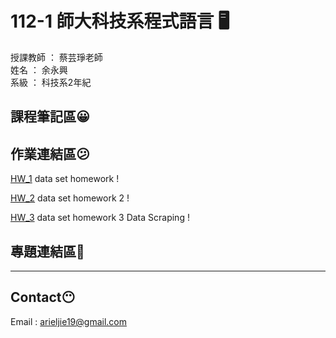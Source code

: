 # 112-1 師大科技系程式語言 :desktop_computer:

授課教師 ： 蔡芸琤老師  
姓名 ： 余永興  
系級 ： 科技系2年紀

## 課程筆記區:grinning:

## 作業連結區:confused:
[HW_1](HW_1/Homework_1.ipynb) data set homework !  

[HW_2](Homework_2.ipynb) data set homework 2 !  

[HW_3](PL_HW_3/PL_HW_3.ipynb) data set homework 3 Data Scraping !

## 專題連結區:thinking:

---

## Contact:no_mouth:

Email : arieljie19@gmail.com
